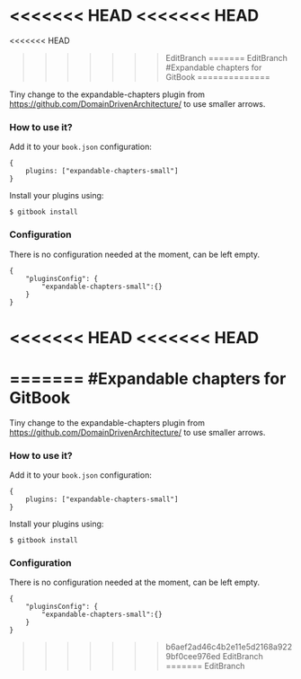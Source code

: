 <<<<<<< HEAD
<<<<<<< HEAD
=======
<<<<<<< HEAD
>>>>>>> EditBranch
=======
>>>>>>> EditBranch
#Expandable chapters for GitBook
==============

Tiny change to the expandable-chapters plugin from https://github.com/DomainDrivenArchitecture/ to use smaller arrows.

### How to use it?

Add it to your `book.json` configuration:

```
{
    plugins: ["expandable-chapters-small"]
}
```

Install your plugins using:

```
$ gitbook install
```

### Configuration

There is no configuration needed at the moment, can be left empty.

```
{
	"pluginsConfig": {
		"expandable-chapters-small":{}
	}
}
```

<<<<<<< HEAD
<<<<<<< HEAD
=======
=======
#Expandable chapters for GitBook
==============

Tiny change to the expandable-chapters plugin from https://github.com/DomainDrivenArchitecture/ to use smaller arrows.

### How to use it?

Add it to your `book.json` configuration:

```
{
    plugins: ["expandable-chapters-small"]
}
```

Install your plugins using:

```
$ gitbook install
```

### Configuration

There is no configuration needed at the moment, can be left empty.

```
{
	"pluginsConfig": {
		"expandable-chapters-small":{}
	}
}
```

>>>>>>> b6aef2ad46c4b2e11e5d2168a9229bf0cee976ed
>>>>>>> EditBranch
=======
>>>>>>> EditBranch
